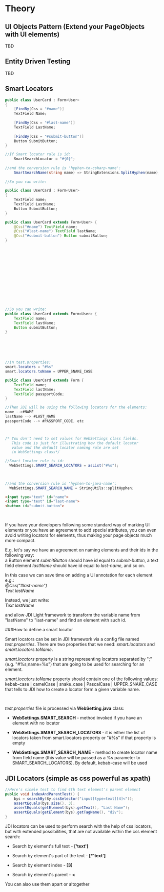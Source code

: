 # Theory
## UI Objects Pattern (Extend your PageObjects with UI elements)
TBD

## Entity Driven Testing
TBD

## Smart Locators
```csharp
public class UserCard : Form<User>
{
    [FindBy(Css = "#name")]
    TextField Name; 
    
    [FindBy(Css = "#last-name")]
    TextField LastName;
    
    [FindBy(Css = "#submit-button")]
    Button SubmitButton;
}

//If Smart locator rule is id:
    SmartSearchLocator = "#{0}";
    
//and the conversion rule is 'hyphen-to-csharp-name':
    SmartSearchName(string name) => StringExtensions.SplitHyphen(name);
    
//So you can write:

public class UserCard : Form<User>
{
    TextField name; 
    TextField LastName;
    Button SubmitButton;
}
```
```java 
public class UserCard extends Form<User> {
    @Css("#name") TextField name; 
    @Css("#last-name") TextField lastName;  
    @Css("#submit-button") Button submitButton; 
}















//So you can write:
public class UserCard extends Form<User> {
    TextField name;
    TextField lastName;
    Button submitButton; 
}






//in test.properties:
smart.locators = "#%s"
smart.locators.toName = UPPER_SNAKE_CASE

public class UserCard extends Form {
    TextField name;
    TextField lastName;
    TextField passportCode;
}

//Then JDI will be using the following locators for the elements:
name -->#NAME
lastName --> #LAST_NAME
passportCode --> #PASSPORT_CODE, etc



/* You don't need to set values for WebSettings class fields.
   This code is just for illustrating how the default locator
   value and the default locator naming rule are set 
   in WebSettings class*/

//Smart locator rule is id:
  WebSettings.SMART_SEARCH_LOCATORS = asList("#%s");
   
 

//and the conversion rule is 'hyphen-to-java-name':
  WebSettings.SMART_SEARCH_NAME = StringUtils::splitHyphen;
```
```html
<input type="text" id="name">
<input type="text" id="last-name">
<button id="submit-button">
```
<br>

If you have your developers following some standard way of marking UI elements or you have
an agreement to add special attributes, you can even avoid writing locators for elements,
thus making your page objects much more compact.


E.g. let's say we have an agreement on naming elements and their ids in the following way:<br>
a Button element *submitButton* should have id equal to *submit-button*, a text field
element *lastName* should have id equal to *last-name*, and so on.

In this case we can save time on adding a UI annotation for each element e.g.:<br>
 *@Css("#last-name")<br>
  Text lastName*
 
Instead, we just write:<br>
 *Text lastName*
  
and allow JDI Light framework to transform the variable name from "lastName"
 to "last-name" and find an element with such id. 
  
###How to define a smart locator

Smart locators can be set in JDI framework via a config file named *test.properties*.
There are two properties that we need: *smart.locators* and *smart.locators.toName*.

*smart.locators* property is a string representing locators separated by ";" (e.g. "#%s;name=%s")
that are going to be used for searching for an element.

*smart.locators.toName* property should contain one of the following values:<br>
kebab-case | camelCase | snake_case | PascalCase | UPPER_SNAKE_CASE that tells to JDI how to create a locator form a given variable name.

<br>
  
*test.properties* file is processed via **WebSetting.java** class:
  
- **WebSettings.SMART_SEARCH** - method invoked if you have an element with no locator

- **WebSettings.SMART_SEARCH_LOCATORS** - it is either the list of locators taken from smart.locators property
or "#%s" if that property is empty

- **WebSettings.SMART_SEARCH_NAME** -  method to create locator name from field name
 (this value will be passed as a %s parameter to SMART_SEARCH_LOCATORS). By default,
  kebab-case will be used



## JDI Locators (simple as css powerful as xpath)

```java
//Here's sinmle test to find 4th text element's parent element
public void indexAndParentTest() {
    bys = searchBy(By.cssSelector("input[type=text][4]<"));
    assertEquals(bys.size(), 3);
    assertEquals(getElement(bys).getText(), "Last Name");
    assertEquals(getElement(bys).getTagName(), "div");
}
```

JDI locators can be used to perform search with the help of css locators, but with extended possibilities, that are not available within the css element search:

- Search by element's full text - **['text']**

- Search by element's part of the text - **[*'text']**

- Search by element index - **[3]**

- Search by element's parent - **<**

You can also use them apart or altogether


